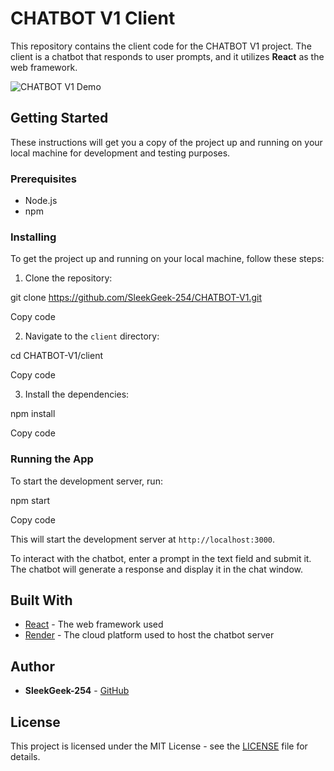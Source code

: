 # CHATBOT V1 Client

This repository contains the client code for the CHATBOT V1 project. The client is a chatbot that responds to user prompts, and it utilizes **React** as the web framework.

![CHATBOT V1 Demo](https://raw.githubusercontent.com/SleekGeek-254/CHATBOT-V1/main/demo.gif)

## Getting Started

These instructions will get you a copy of the project up and running on your local machine for development and testing purposes.

### Prerequisites

- Node.js
- npm

### Installing

To get the project up and running on your local machine, follow these steps:

1. Clone the repository:

git clone https://github.com/SleekGeek-254/CHATBOT-V1.git

Copy code

2. Navigate to the `client` directory:

cd CHATBOT-V1/client

Copy code

3. Install the dependencies:

npm install

Copy code

### Running the App

To start the development server, run:

npm start

Copy code

This will start the development server at `http://localhost:3000`.

To interact with the chatbot, enter a prompt in the text field and submit it. The chatbot will generate a response and display it in the chat window.

## Built With

- [React](https://reactjs.org/) - The web framework used
- [Render](https://render.com/) - The cloud platform used to host the chatbot server

## Author

- **SleekGeek-254** - [GitHub](https://github.com/SleekGeek-254)

## License

This project is licensed under the MIT License - see the [LICENSE](LICENSE) file for details.

